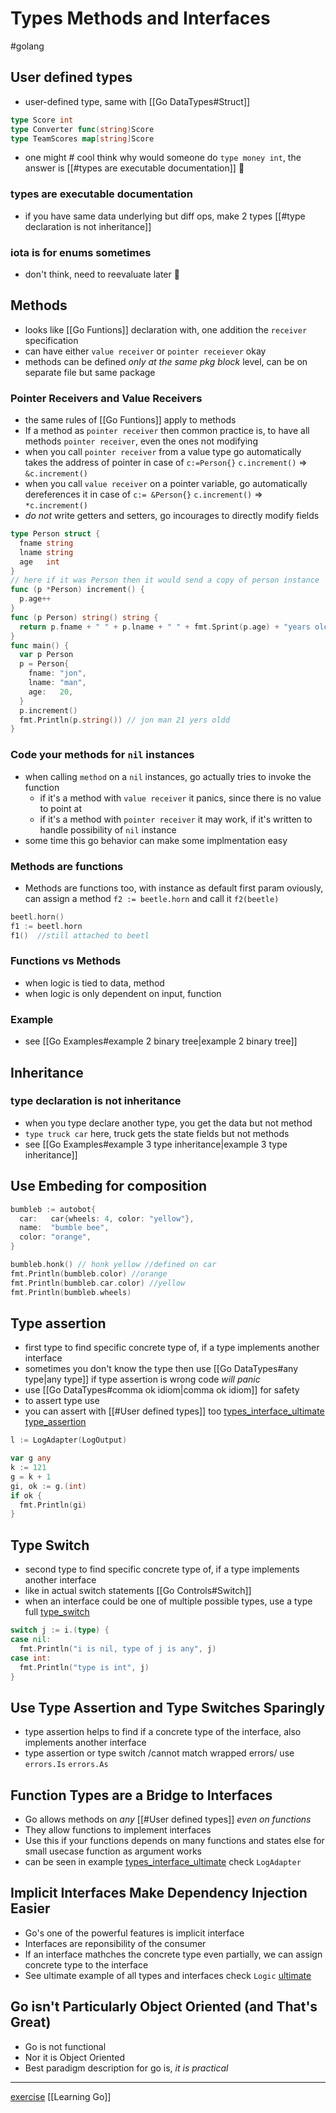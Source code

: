 # Types Methods and Interfaces

#golang

## User defined types

- user-defined type, same with [[Go DataTypes#Struct]]

```go
type Score int
type Converter func(string)Score
type TeamScores map[string]Score
```

- one might # cool think why would someone do `type money int`,
  the answer is [[#types are executable documentation]] 🌳

### types are executable documentation

- if you have same data underlying but diff ops,
  make 2 types [[#type declaration is not inheritance]]

### iota is for enums sometimes

- don't think, need to reevaluate later 

## Methods

- looks like [[Go Funtions]] declaration with,
  one addition the `receiver` specification
- can have either `value receiver` or `pointer receiever`
  okay
- methods can be defined _only at the same pkg block_ level,
  can be on separate file but same package

### Pointer Receivers and Value Receivers

- the same rules of [[Go Funtions]] apply to methods
- If a method as `pointer receiver` then common practice is,
  to have all methods `pointer receiver`, even the ones not modifying
- when you call `pointer receiver` from a value type
  go automatically takes the address of pointer
  in case of `c:=Person{}` `c.increment()` => `&c.increment()`
- when you call `value receiver` on a pointer variable,
  go automatically dereferences it
  in case of `c:= &Person{}` `c.increment()` => `*c.increment()`
- _do not_ write getters and setters,
  go incourages to directly modify fields

```go
type Person struct {
  fname string
  lname string
  age   int
}
// here if it was Person then it would send a copy of person instance
func (p *Person) increment() {
  p.age++
}
func (p Person) string() string {
  return p.fname + " " + p.lname + " " + fmt.Sprint(p.age) + "years old"
}
func main() {
  var p Person
  p = Person{
    fname: "jon",
    lname: "man",
    age:   20,
  }
  p.increment()
  fmt.Println(p.string()) // jon man 21 yers oldd
}
```

### Code your methods for `nil` instances

- when calling `method` on a `nil` instances,
  go actually tries to invoke the function
  - if it's a method with `value receiver` it panics,
    since there is no value to point at
  - if it's a method with `pointer receiver` it may work,
    if it's written to handle possibility of `nil` instance
- some time this go behavior can make some implmentation easy

### Methods are functions

- Methods are functions too, with instance as default first param
  oviously, can assign a method `f2 := beetle.horn` and call it `f2(beetle)`

```go
beetl.horn()
f1 := beetl.horn
f1()  //still attached to beetl
```

### Functions vs Methods

- when logic is tied to data, method
- when logic is only dependent on input, function

### Example

- see [[Go Examples#example 2 binary tree|example 2 binary tree]]

## Inheritance

### type declaration is not inheritance

- when you type declare another type,
  you get the data but not method
- `type truck car` here,
  truck gets the state fields but not methods
- see [[Go Examples#example 3 type inheritance|example 3 type inheritance]]

## Use Embeding for composition

```go
bumbleb := autobot{
  car:   car{wheels: 4, color: "yellow"},
  name:  "bumble bee",
  color: "orange",
}

bumbleb.honk() // honk yellow //defined on car
fmt.Println(bumbleb.color) //orange
fmt.Println(bumbleb.car.color) //yellow
fmt.Println(bumbleb.wheels)
```

## Type assertion

- first type to find specific concrete type of,
  if a type implements another interface
- sometimes you don't know the type then use [[Go DataTypes#any type|any type]] if type assertion is wrong code _will panic_
- use [[Go DataTypes#comma ok idiom|comma ok idiom]] for safety
- to assert type use
- you can assert with [[#User defined types]] too
  [types_interface_ultimate](./action/types_interface_ultimate/main.go)
  [type_assertion](./action/type_assertion/main.go)

```go
l := LogAdapter(LogOutput)

var g any
k := 121
g = k + 1
gi, ok := g.(int)
if ok {
  fmt.Println(gi)
}
```

## Type Switch

- second type to find specific concrete type of,
  if a type implements another interface
- like in actual switch statements [[Go Controls#Switch]]
- when an interface could be one of multiple possible types, use a type
  full [type_switch](./action/type_switch/main.go)

```go
switch j := i.(type) {
case nil:
  fmt.Println("i is nil, type of j is any", j)
case int:
  fmt.Println("type is int", j)
}
```

## Use Type Assertion and Type Switches Sparingly

- type assertion helps to find if a concrete type of the interface,
  also implements another interface
- type assertion or type switch /cannot match wrapped errors/
  use `errors.Is` `errors.As`

## Function Types are a Bridge to Interfaces

- Go allows methods on _any_ [[#User defined types]] _even on functions_
- They allow functions to implement interfaces
- Use this if your functions depends on many functions and states
  else for small usecase function as argument works
- can be seen in example
  [types_interface_ultimate](./action/types_interface_ultimate/main.go)
  check `LogAdapter`

## Implicit Interfaces Make Dependency Injection Easier

- Go's one of the powerful features is implicit interface
- Interfaces are reponsibility of the consumer
- If an interface mathches the concrete type even partially,
  we can assign concrete type to the interface
- See ultimate example of all types and interfaces
  check `Logic`
  [ultimate](./action/types_interface_ultimate/main.go)

## Go isn't Particularly Object Oriented (and That's Great)

- Go is not functional
- Nor it is Object Oriented
- Best paradigm description for go is,
  _it is practical_

---

[exercise](./action/type_interface_exercise/main.go)
[[Learning Go]]
